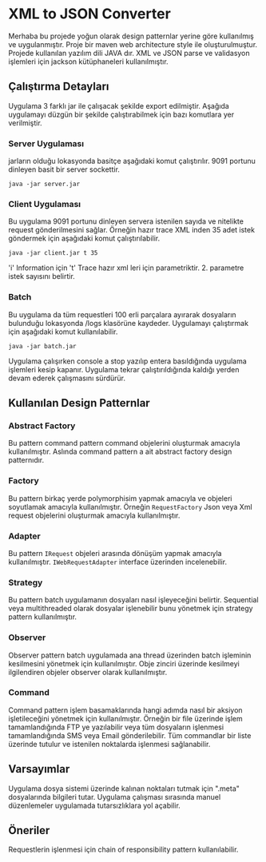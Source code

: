 # XML to JSON Converter
Merhaba bu projede yoğun olarak design patternlar yerine göre kullanılmış ve uygulanmıştır. Proje bir maven web architecture style ile oluşturulmuştur. Projede kullanılan yazılım dili JAVA dır.
XML ve JSON parse ve validasyon işlemleri için jackson kütüphaneleri kullanılmıştır.

## Çalıştırma Detayları
Uygulama 3 farklı jar ile çalışacak şekilde export edilmiştir. Aşağıda uygulamayı düzgün bir şekilde çalıştırabilmek için bazı komutlara yer verilmiştir.

### Server Uygulaması
jarların olduğu lokasyonda basitçe aşağıdaki komut çalıştırılır. 9091 portunu dinleyen basit bir server sockettir.

`java -jar server.jar`

### Client Uygulaması
Bu uygulama 9091 portunu dinleyen servera istenilen sayıda ve nitelikte request gönderilmesini sağlar. Örneğin hazır trace XML inden 35 adet istek göndermek için aşağıdaki komut çalıştırılabilir. 

`java -jar client.jar t 35`

'i' Information için 't' Trace hazır xml leri için parametriktir. 2. parametre istek sayısını belirtir.

### Batch
Bu uygulama da tüm requestleri 100 erli parçalara ayırarak dosyaların bulunduğu lokasyonda /logs klasörüne kaydeder. Uygulamayı çalıştırmak için aşağıdaki komut kullanılabilir.

`java -jar batch.jar`

Uygulama çalışırken console a stop yazılıp entera basıldığında uygulama işlemleri kesip kapanır. Uygulama tekrar çalıştırıldığında kaldığı yerden devam ederek çalışmasını sürdürür.


## Kullanılan Design Patternlar
### Abstract Factory
Bu pattern command pattern command objelerini oluşturmak amacıyla kullanılmıştır. Aslında command pattern a ait abstract factory design patternıdır.
### Factory
Bu pattern birkaç yerde polymorphisim yapmak amacıyla ve objeleri soyutlamak amacıyla kullanılmıştır. Örneğin `RequestFactory` Json veya Xml request objelerini oluşturmak amacıyla kullanılmıştır.
### Adapter
Bu pattern `IRequest` objeleri arasında dönüşüm yapmak amacıyla kullanılmıştır. `IWebRequestAdapter` interface üzerinden incelenebilir.
### Strategy
Bu pattern batch uygulamanın dosyaları nasıl işleyeceğini belirtir. Sequential veya multithreaded olarak dosyalar işlenebilir bunu yönetmek için strategy pattern kullanılmıştır.
### Observer
Observer pattern batch uygulamada ana thread üzerinden batch işleminin kesilmesini yönetmek için kullanılmıştır. Obje zinciri üzerinde kesilmeyi ilgilendiren objeler observer olarak kullanılmıştır.
### Command
Command pattern işlem basamaklarında hangi adımda nasıl bir aksiyon işletileceğini yönetmek için kullanılmıştır. Örneğin bir file üzerinde işlem tamamlandığında FTP ye yazılabilir veya tüm dosyaların işlenmesi tamamlandığında SMS veya Email gönderilebilir.
Tüm commandlar bir liste üzerinde tutulur ve istenilen noktalarda işlenmesi sağlanabilir.

## Varsayımlar
Uygulama dosya sistemi üzerinde kalınan noktaları tutmak için ".meta" dosyalarında bilgileri tutar.
Uygulama çalışması sırasında manuel düzenlemeler uygulamada tutarsızlıklara yol açabilir.

## Öneriler
Requestlerin işlenmesi için chain of responsibility pattern kullanılabilir. 
 
